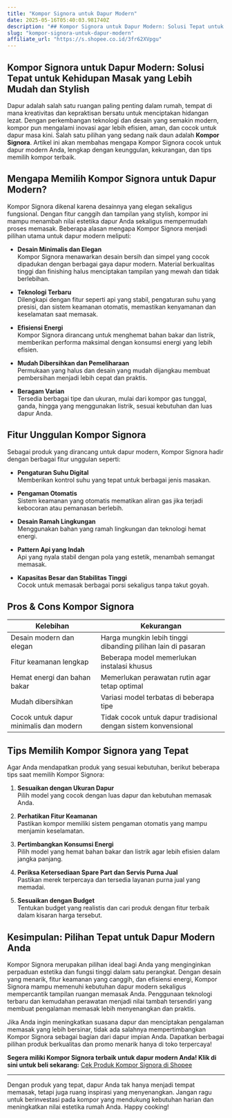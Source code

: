 ```yaml
---
title: "Kompor Signora untuk Dapur Modern"
date: 2025-05-16T05:40:03.981740Z
description: "## Kompor Signora untuk Dapur Modern: Solusi Tepat untuk Kehidupan Masak yang Lebih Mudah dan Stylish..."
slug: "kompor-signora-untuk-dapur-modern"
affiliate_url: "https://s.shopee.co.id/3fr62XVpgu"
---
```

## Kompor Signora untuk Dapur Modern: Solusi Tepat untuk Kehidupan Masak yang Lebih Mudah dan Stylish

Dapur adalah salah satu ruangan paling penting dalam rumah, tempat di mana kreativitas dan kepraktisan bersatu untuk menciptakan hidangan lezat. Dengan perkembangan teknologi dan desain yang semakin modern, kompor pun mengalami inovasi agar lebih efisien, aman, dan cocok untuk dapur masa kini. Salah satu pilihan yang sedang naik daun adalah **Kompor Signora**. Artikel ini akan membahas mengapa Kompor Signora cocok untuk dapur modern Anda, lengkap dengan keunggulan, kekurangan, dan tips memilih kompor terbaik.

## Mengapa Memilih Kompor Signora untuk Dapur Modern?

Kompor Signora dikenal karena desainnya yang elegan sekaligus fungsional. Dengan fitur canggih dan tampilan yang stylish, kompor ini mampu menambah nilai estetika dapur Anda sekaligus mempermudah proses memasak. Beberapa alasan mengapa Kompor Signora menjadi pilihan utama untuk dapur modern meliputi:

- **Desain Minimalis dan Elegan**  
  Kompor Signora menawarkan desain bersih dan simpel yang cocok dipadukan dengan berbagai gaya dapur modern. Material berkualitas tinggi dan finishing halus menciptakan tampilan yang mewah dan tidak berlebihan.

- **Teknologi Terbaru**  
  Dilengkapi dengan fitur seperti api yang stabil, pengaturan suhu yang presisi, dan sistem keamanan otomatis, memastikan kenyamanan dan keselamatan saat memasak.

- **Efisiensi Energi**  
  Kompor Signora dirancang untuk menghemat bahan bakar dan listrik, memberikan performa maksimal dengan konsumsi energi yang lebih efisien.

- **Mudah Dibersihkan dan Pemeliharaan**  
  Permukaan yang halus dan desain yang mudah dijangkau membuat pembersihan menjadi lebih cepat dan praktis.

- **Beragam Varian**  
  Tersedia berbagai tipe dan ukuran, mulai dari kompor gas tunggal, ganda, hingga yang menggunakan listrik, sesuai kebutuhan dan luas dapur Anda.

## Fitur Unggulan Kompor Signora

Sebagai produk yang dirancang untuk dapur modern, Kompor Signora hadir dengan berbagai fitur unggulan seperti:

- **Pengaturan Suhu Digital**  
  Memberikan kontrol suhu yang tepat untuk berbagai jenis masakan.

- **Pengaman Otomatis**  
  Sistem keamanan yang otomatis mematikan aliran gas jika terjadi kebocoran atau pemanasan berlebih.

- **Desain Ramah Lingkungan**  
  Menggunakan bahan yang ramah lingkungan dan teknologi hemat energi.

- **Pattern Api yang Indah**  
  Api yang nyala stabil dengan pola yang estetik, menambah semangat memasak.

- **Kapasitas Besar dan Stabilitas Tinggi**  
  Cocok untuk memasak berbagai porsi sekaligus tanpa takut goyah.

## Pros & Cons Kompor Signora

| Kelebihan                         | Kekurangan                         |
|-----------------------------------|------------------------------------|
| Desain modern dan elegan        | Harga mungkin lebih tinggi dibanding pilihan lain di pasaran |
| Fitur keamanan lengkap          | Beberapa model memerlukan instalasi khusus |
| Hemat energi dan bahan bakar   | Memerlukan perawatan rutin agar tetap optimal |
| Mudah dibersihkan               | Variasi model terbatas di beberapa tipe |
| Cocok untuk dapur minimalis dan modern | Tidak cocok untuk dapur tradisional dengan sistem konvensional |

## Tips Memilih Kompor Signora yang Tepat

Agar Anda mendapatkan produk yang sesuai kebutuhan, berikut beberapa tips saat memilih Kompor Signora:

1. **Sesuaikan dengan Ukuran Dapur**  
   Pilih model yang cocok dengan luas dapur dan kebutuhan memasak Anda.

2. **Perhatikan Fitur Keamanan**  
   Pastikan kompor memiliki sistem pengaman otomatis yang mampu menjamin keselamatan.

3. **Pertimbangkan Konsumsi Energi**  
   Pilih model yang hemat bahan bakar dan listrik agar lebih efisien dalam jangka panjang.

4. **Periksa Ketersediaan Spare Part dan Servis Purna Jual**  
   Pastikan merek terpercaya dan tersedia layanan purna jual yang memadai.

5. **Sesuaikan dengan Budget**  
   Tentukan budget yang realistis dan cari produk dengan fitur terbaik dalam kisaran harga tersebut.

## Kesimpulan: Pilihan Tepat untuk Dapur Modern Anda

Kompor Signora merupakan pilihan ideal bagi Anda yang menginginkan perpaduan estetika dan fungsi tinggi dalam satu perangkat. Dengan desain yang menarik, fitur keamanan yang canggih, dan efisiensi energi, Kompor Signora mampu memenuhi kebutuhan dapur modern sekaligus mempercantik tampilan ruangan memasak Anda. Penggunaan teknologi terbaru dan kemudahan perawatan menjadi nilai tambah tersendiri yang membuat pengalaman memasak lebih menyenangkan dan praktis.

Jika Anda ingin meningkatkan suasana dapur dan menciptakan pengalaman memasak yang lebih bersinar, tidak ada salahnya mempertimbangkan Kompor Signora sebagai bagian dari dapur impian Anda. Dapatkan berbagai pilihan produk berkualitas dan promo menarik hanya di toko terpercaya!

**Segera miliki Kompor Signora terbaik untuk dapur modern Anda! Klik di sini untuk beli sekarang:** [Cek Produk Kompor Signora di Shopee](https://s.shopee.co.id/3fr62XVpgu)

---

Dengan produk yang tepat, dapur Anda tak hanya menjadi tempat memasak, tetapi juga ruang inspirasi yang menyenangkan. Jangan ragu untuk berinvestasi pada kompor yang mendukung kebutuhan harian dan meningkatkan nilai estetika rumah Anda. Happy cooking!